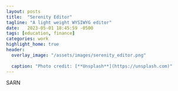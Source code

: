 ```yaml
---
layout: posts
title:  "Serenity Editor"
tagline: "A light weight WYSIWYG editor"
date:   2023-05-01 18:45:59 -0500
tags: [education, finance]
categories: work
highlight_home: true
header:
  overlay_image: "/assets/images/serenity_editor.png"
  
  caption: "Photo credit: [**Unsplash**](https://unsplash.com)"
---
```

SARN